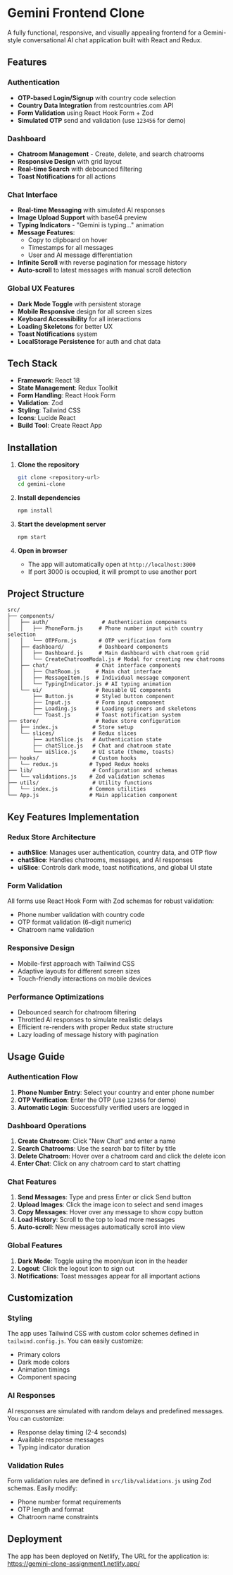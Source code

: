 # Gemini Frontend Clone

A fully functional, responsive, and visually appealing frontend for a Gemini-style conversational AI chat application built with React and Redux.

## Features

### Authentication

- **OTP-based Login/Signup** with country code selection
- **Country Data Integration** from restcountries.com API
- **Form Validation** using React Hook Form + Zod
- **Simulated OTP** send and validation (use `123456` for demo)

### Dashboard

- **Chatroom Management** - Create, delete, and search chatrooms
- **Responsive Design** with grid layout
- **Real-time Search** with debounced filtering
- **Toast Notifications** for all actions

### Chat Interface

- **Real-time Messaging** with simulated AI responses
- **Image Upload Support** with base64 preview
- **Typing Indicators** - "Gemini is typing..." animation
- **Message Features**:
  - Copy to clipboard on hover
  - Timestamps for all messages
  - User and AI message differentiation
- **Infinite Scroll** with reverse pagination for message history
- **Auto-scroll** to latest messages with manual scroll detection

### Global UX Features

- **Dark Mode Toggle** with persistent storage
- **Mobile Responsive** design for all screen sizes
- **Keyboard Accessibility** for all interactions
- **Loading Skeletons** for better UX
- **Toast Notifications** system
- **LocalStorage Persistence** for auth and chat data

## Tech Stack

- **Framework**: React 18
- **State Management**: Redux Toolkit
- **Form Handling**: React Hook Form
- **Validation**: Zod
- **Styling**: Tailwind CSS
- **Icons**: Lucide React
- **Build Tool**: Create React App

## Installation

1. **Clone the repository**

   ```bash
   git clone <repository-url>
   cd gemini-clone
   ```

2. **Install dependencies**

   ```bash
   npm install
   ```

3. **Start the development server**

   ```bash
   npm start
   ```

4. **Open in browser**
   - The app will automatically open at `http://localhost:3000`
   - If port 3000 is occupied, it will prompt to use another port

## Project Structure

```
src/
├── components/
│   ├── auth/                 # Authentication components
│   │   ├── PhoneForm.js     # Phone number input with country selection
│   │   └── OTPForm.js       # OTP verification form
│   ├── dashboard/           # Dashboard components
│   │   ├── Dashboard.js     # Main dashboard with chatroom grid
│   │   └── CreateChatroomModal.js # Modal for creating new chatrooms
│   ├── chat/               # Chat interface components
│   │   ├── ChatRoom.js     # Main chat interface
│   │   ├── MessageItem.js  # Individual message component
│   │   └── TypingIndicator.js # AI typing animation
│   └── ui/                 # Reusable UI components
│       ├── Button.js       # Styled button component
│       ├── Input.js        # Form input component
│       ├── Loading.js      # Loading spinners and skeletons
│       └── Toast.js        # Toast notification system
├── store/                  # Redux store configuration
│   ├── index.js           # Store setup
│   └── slices/            # Redux slices
│       ├── authSlice.js   # Authentication state
│       ├── chatSlice.js   # Chat and chatroom state
│       └── uiSlice.js     # UI state (theme, toasts)
├── hooks/                 # Custom hooks
│   └── redux.js          # Typed Redux hooks
├── lib/                   # Configuration and schemas
│   └── validations.js    # Zod validation schemas
├── utils/                 # Utility functions
│   └── index.js          # Common utilities
└── App.js                # Main application component
```

## Key Features Implementation

### Redux Store Architecture

- **authSlice**: Manages user authentication, country data, and OTP flow
- **chatSlice**: Handles chatrooms, messages, and AI responses
- **uiSlice**: Controls dark mode, toast notifications, and global UI state

### Form Validation

All forms use React Hook Form with Zod schemas for robust validation:

- Phone number validation with country code
- OTP format validation (6-digit numeric)
- Chatroom name validation

### Responsive Design

- Mobile-first approach with Tailwind CSS
- Adaptive layouts for different screen sizes
- Touch-friendly interactions on mobile devices

### Performance Optimizations

- Debounced search for chatroom filtering
- Throttled AI responses to simulate realistic delays
- Efficient re-renders with proper Redux state structure
- Lazy loading of message history with pagination

## Usage Guide

### Authentication Flow

1. **Phone Number Entry**: Select your country and enter phone number
2. **OTP Verification**: Enter the OTP (use `123456` for demo)
3. **Automatic Login**: Successfully verified users are logged in

### Dashboard Operations

1. **Create Chatroom**: Click "New Chat" and enter a name
2. **Search Chatrooms**: Use the search bar to filter by title
3. **Delete Chatroom**: Hover over a chatroom card and click the delete icon
4. **Enter Chat**: Click on any chatroom card to start chatting

### Chat Features

1. **Send Messages**: Type and press Enter or click Send button
2. **Upload Images**: Click the image icon to select and send images
3. **Copy Messages**: Hover over any message to show copy button
4. **Load History**: Scroll to the top to load more messages
5. **Auto-scroll**: New messages automatically scroll into view

### Global Features

1. **Dark Mode**: Toggle using the moon/sun icon in the header
2. **Logout**: Click the logout icon to sign out
3. **Notifications**: Toast messages appear for all important actions

## Customization

### Styling

The app uses Tailwind CSS with custom color schemes defined in `tailwind.config.js`. You can easily customize:

- Primary colors
- Dark mode colors
- Animation timings
- Component spacing

### AI Responses

AI responses are simulated with random delays and predefined messages. You can customize:

- Response delay timing (2-4 seconds)
- Available response messages
- Typing indicator duration

### Validation Rules

Form validation rules are defined in `src/lib/validations.js` using Zod schemas. Easily modify:

- Phone number format requirements
- OTP length and format
- Chatroom name constraints

## Deployment

The app has been deployed on Netlify, The URL for the application is:
https://gemini-clone-assignment1.netlify.app/




